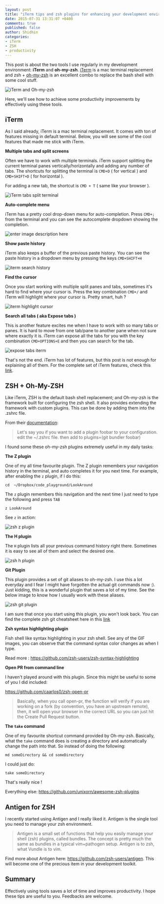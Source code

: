 ```yaml
---
layout: post
title: "iTerm tips and zsh plugins for enhancing your development environment"
date: 2015-07-31 13:31:07 +0400
comments: true
published: false
author: Shidhin
categories: 
- iTerm
- ZSH
- productivity
---
```


This post is about the two tools I use regularly in my development environment:  **iTerm** and **oh-my-zsh**. [iTerm](https://www.iterm2.com/) is a mac terminal replacement and zsh + [oh-my-zsh](https://github.com/robbyrussell/oh-my-zsh) is an excellent combo to replace the bash shell with some cool stuff.

![iTerm and Oh-my-zsh](https://lh3.googleusercontent.com/-Ccq2BJHbMmI/Vb8hLcwrnbI/AAAAAAAAk3Y/4Jx8wKfWBSk/s600/iterm-ohmyzsh.png "iterm-ohmyzsh.png")

Here, we'll see how to achieve some productivity improvements by effectively using these tools.

## iTerm

As I said already, iTerm is a mac terminal replacement. It comes with ton of features missing in default terminal. Below, you will see some of the cool features that made me stick with iTerm.

**Multiple tabs and split screens**

Often we have to work with multiple terminals. iTerm support splitting the current terminal panes vertically/horizontally and adding any number of tabs. The shortcuts for splitting the terminal is `CMD+D` ( for vertical ) and `CMD+SHIFT+D` ( for horizontal ). 
<!--more-->
For adding a new tab, the shortcut is `CMD + T` ( same like your browser ).

![iTerm tabs split terminal](https://lh3.googleusercontent.com/1VEt46R1AIZWg9W1Pj5He78A7ptDUxnk6VKyuxoks-LZ=s1200 "Screen Shot 2015-07-31 at 11.11.25 AM.png")

**Auto-complete menu**

iTerm has a pretty cool drop-down menu for auto-completion.  Press `CMD+;` from the terminal and you can see the autocomplete dropdown showing the completion.

![enter image description here](https://lh3.googleusercontent.com/28zFeuRzWlvcnEag7bH5fbkED-EpPs_Z1-urIKDPbOsK=s1200 "Screen Shot 2015-07-31 at 11.24.59 AM.png")

**Show paste history**

iTerm also keeps a buffer of the previous paste history. You can see the paste history in a dropdown menu by pressing the keys `CMD+SHIFT+H`

![iterm search history](https://lh3.googleusercontent.com/bHk6sn9vQaprRLoWZ8nXk5H3dCOo7Y9hrN9IWzi5bT7l=s1200 "Screen Shot 2015-07-31 at 12.51.41 PM.png")

**Find the cursor**

Once you start working with multiple split panes and tabs, sometimes it's hard to find where your cursor is. Press the key combination `CMD+/` and iTerm will highlight where your cursor is. Pretty smart, huh ?

![iterm highlight cursor](https://lh3.googleusercontent.com/-yhazmLTbXbE/Vbs2Ka1EdVI/AAAAAAAAknw/Ehj7tIR2LLw/s1200/Screen+Shot+2015-07-31+at+12.39.47+PM.png "Screen Shot 2015-07-31 at 12.39.47 PM.png")

**Search all tabs ( aka Expose tabs )**

This is another feature excites me when I have to work with so many tabs or panes. It is hard to move from one tab/pane to another pane when not sure where exactly it is. iTerm can expose all the tabs for you with the key combination `CMD+OPTIONS+E` and then you can search for the tab.

![expose tabs iterm](https://lh3.googleusercontent.com/0tBtS6PAKy96fDhsK-6rEZ7mpag8Y6mWsBC13NbVUgw_=s1200 "Screen Shot 2015-07-31 at 12.56.05 PM.png")


That's not the end. iTerm has lot of features, but this post is not enough for explaining all of them. For the complete set of iTerm features, check this [link](https://iterm2.com/documentation-highlights.html).

## ZSH + Oh-My-ZSH

Like iTerm, ZSH is the default bash shell replacement; and Oh-my-zsh is the framework built for configuring the zsh shell. It also provides extending the framework with custom plugins. This can be done by adding them into the .zshrc file.

From their [documentation](https://github.com/robbyrussell/oh-my-zsh/wiki/Customization):
> Let's say you if you want to add a plugin foobar to your configuration.
> edit  the ~/.zshrc file. then add to
> plugins=(git bundler foobar)

I found some these oh-my-zsh plugins extremely useful in my daily tasks:

**The Z plugin**

One of my all time favourite plugin. The Z plugin remembers your navigation history in the terminal, and auto completes it for you next time. For example, after enabling the `z` plugin, if I do this:

	cd  ~/Dropbox/code_playground/LookAround

The `z` plugin remembers this navigation and the next time I just need to type the following and press `TAB`

	z LookAround

See `z` in action:

![zsh z plugin](https://lh3.googleusercontent.com/-kDYjTHFSZ8c/Vb8QT0tD6CI/AAAAAAAAk1Y/XcLh-HinVxI/s0/z-plugin.gif "z-plugin.gif")

**The H plugin**

The `H` plugin lists all your previous command history right there. Sometimes it is easy to see all of them and select the desired one.

![zsh h plugin](https://lh3.googleusercontent.com/-hd7IZEnWeVE/Vb8SN5W_VTI/AAAAAAAAk2A/y9M50mkBuVg/s0/h-plugin.gif "h-plugin.gif")

**Git Plugin**

This plugin provides a set of git aliases to oh-my-zsh. I use this a lot everyday and I fear I might have forgotten the actual git commands now :). Just kidding, this is a wonderful plugin that saves a lot of my time.  See the below image to know how I usually work with these aliases.

![zsh git plugin](https://lh3.googleusercontent.com/-5dd8PIO6EsM/Vb8U-IU02-I/AAAAAAAAk2s/vm7nEywxfWU/s0/git-plugin.gif "git-plugin.gif")

I am sure that once you start using this plugin, you won't look back. You can find the complete zsh git cheatsheet here in this [link](https://github.com/robbyrussell/oh-my-zsh/wiki/Cheatsheet#git)

**Zsh syntax highlighting plugin**

Fish shell like syntax highlighting in your zsh shell. See any of the GIF images, you can observe that the command syntax color changes as when I type. 

Read more : https://github.com/zsh-users/zsh-syntax-highlighting

**Open PR from command line**

I haven't played around with this plugin. Since this might be useful to some of you I did included:  

https://github.com/caarlos0/zsh-open-pr
>Basically, when you call open-pr, the function will verify if you are working on a fork (by convention, you have an upstream remote), then, it will open your browser in the correct URL so you can just hit the Create Pull Request button.

**The `take` command**

One of my  favourite shortcut command provided by Oh-my-zsh. Basically, what the `take` command does is creating a directory and automatically change the path into that. So instead of doing the following:
	
	md someDirectory && cd someDirectory

I could just do: 

	take someDirectory

That's really nice !

Everything else: https://github.com/unixorn/awesome-zsh-plugins

## Antigen for ZSH

I recently started using Antigen and I really liked it.  Antigen is the single tool you need to manage your zsh environment. 
> Antigen is a small set of functions that help you easily manage your shell (zsh) plugins, called bundles. The concept is pretty much the same as bundles in a typical vim+pathogen setup. Antigen is to zsh, what Vundle is to vim.

Find more about Antigen here: https://github.com/zsh-users/antigen. This will become one of the precious item in your development toolkit.

## Summary

Effectively using tools saves a lot of time and improves productivity. I hope these tips are useful to you. Feedbacks are welcome.


